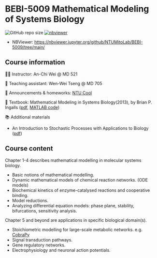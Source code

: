 # BEBI-5009 Mathematical Modeling of Systems Biology

![GitHub repo size](https://img.shields.io/github/repo-size/NTUMitoLab/BEBI-5009) [![nbviewer](https://img.shields.io/badge/jupyter_notebooks-nbviewer-purple.svg?style=flat-square)](https://nbviewer.jupyter.org/github/NTUMitoLab/BEBI-5009/tree/main/)

- NBViewer: <https://nbviewer.jupyter.org/github/NTUMitoLab/BEBI-5009/tree/main/>

## Course information

👩‍🏫 Instructor: An-Chi Wei @ MD 521

🦜 Teaching assistant: Wen-Wei Tseng @ MD 705

📝 Announcements & homeworks: [NTU Cool](https://cool.ntu.edu.tw/)

📗 Textbook: Mathematical Modeling in Systems Biology(2013), by Brian P. Ingalls ([pdf](https://www.math.uwaterloo.ca/~bingalls/MMSB/MMSB_w_solutions.pdf), [MATLAB code](https://www.math.uwaterloo.ca/~bingalls/MMSB/MMSB_code.xhtml))

📚 Additional materials
- An Introduction to Stochastic Processes with Applications to Biology ([pdf](http://sistemas.fciencias.unam.mx/~silo/Cursos/coronavirus/Allen.pdf))

## Course content

Chapter 1-4 describes mathematical modelling in molecular systems biology.

- Basic notions of mathematical modelling.
- Dynamic mathematical models of chemical reaction networks. (ODE models)
- Biochemical kinetics of enzyme-catalysed reactions and cooperative binding. 
- Model reductions.
- Analyzing differential equation models: phase plane, stability, bifurcations, sensitivity analysis.

Chapter 5 and beyond are applications in specific biological domain(s).

- Stoichiometric modelling for large-scale metabolic networks. e.g. [CobraPy](https://opencobra.github.io/cobrapy/)
- Signal transduction pathways.
- Gene regulatory networks.
- Electrophysiology and neuronal action potentials.